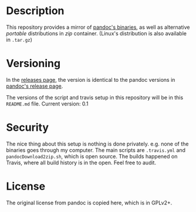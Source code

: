 # Description

This repository provides a mirror of [pandoc's binaries](https://github.com/jgm/pandoc/releases), as well as alternative *portable* distributions in *zip* container. (Linux's distribution is also available in `.tar.gz`)

# Versioning

In the [releases page](https://github.com/pandoc-extras/pandoc-portable/releases), the version is identical to the pandoc versions in [pandoc's release page](https://github.com/jgm/pandoc/releases).

The versions of the script and travis setup in this repository will be in this `README.md` file. Current version: 0.1

# Security

The nice thing about this setup is nothing is done privately. e.g. none of the binaries goes through my computer. The main scripts are `.travis.yml` and `pandocDownload2zip.sh`, which is open source. The builds happened on Travis, where all build history is in the open. Feel free to audit.

# License

The original license from pandoc is copied here, which is in GPLv2+.
